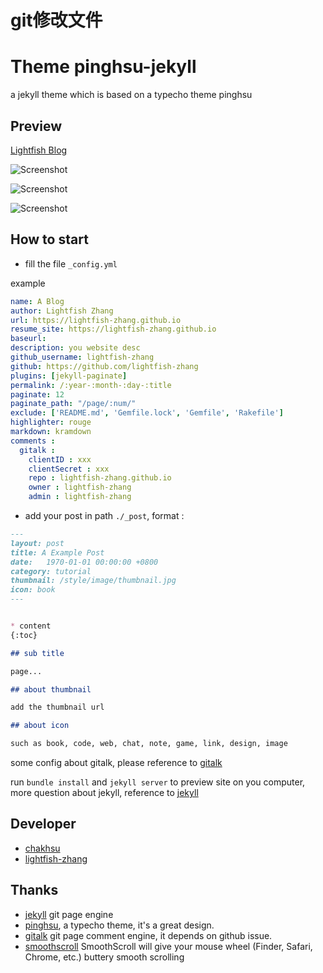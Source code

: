 # **git修改文件**





# Theme pinghsu-jekyll

a jekyll theme which is based on a typecho theme pinghsu

## Preview

[Lightfish Blog](http://lightfish.cn)

![Screenshot](https://raw.githubusercontent.com/lightfish-zhang/pinghsu-jekyll/master/preview.png)

![Screenshot](https://raw.githubusercontent.com/lightfish-zhang/pinghsu-jekyll/master/preview2.png)

![Screenshot](https://raw.githubusercontent.com/lightfish-zhang/pinghsu-jekyll/master/preview3.png)

## How to start

- fill the file `_config.yml`

example

```yaml
name: A Blog
author: Lightfish Zhang
url: https://lightfish-zhang.github.io
resume_site: https://lightfish-zhang.github.io
baseurl: 
description: you website desc
github_username: lightfish-zhang
github: https://github.com/lightfish-zhang
plugins: [jekyll-paginate]
permalink: /:year-:month-:day-:title
paginate: 12
paginate_path: "/page/:num/"
exclude: ['README.md', 'Gemfile.lock', 'Gemfile', 'Rakefile']
highlighter: rouge
markdown: kramdown
comments :
  gitalk :
    clientID : xxx
    clientSecret : xxx
    repo : lightfish-zhang.github.io
    owner : lightfish-zhang
    admin : lightfish-zhang

```

- add your post in path `./_post`, format : 

```md
---
layout: post
title: A Example Post
date:   1970-01-01 00:00:00 +0800
category: tutorial
thumbnail: /style/image/thumbnail.jpg
icon: book
---


* content
{:toc}

## sub title

page...

## about thumbnail

add the thumbnail url

## about icon

such as book, code, web, chat, note, game, link, design, image
```

some config about gitalk, please reference to [gitalk](https://github.com/gitalk/gitalk)

run `bundle install` and `jekyll server` to preview site on you computer, more question about jekyll, reference to [jekyll](http://jekyllrb.com)



## Developer

- [chakhsu](https://github.com/chakhsu)
- [lightfish-zhang](https://github.com/lightfish-zhang)

## Thanks

- [jekyll](http://jekyllrb.com) git page engine
- [pinghsu](https://github.com/chakhsu/pinghsu), a typecho theme, it's a great design.
- [gitalk](https://github.com/gitalk/gitalk) git page comment engine, it depends on github issue.
- [smoothscroll](https://www.smoothscroll.net/mac/) SmoothScroll will give your mouse wheel (Finder, Safari, Chrome, etc.) buttery smooth scrolling
